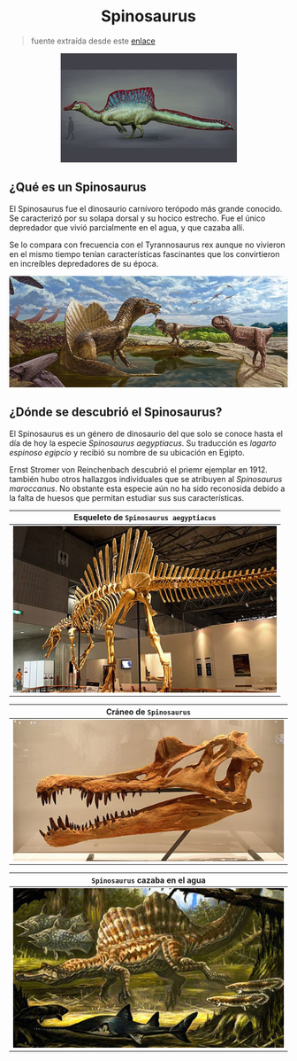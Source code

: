 <h1 align="center">Spinosaurus</h1>

> fuente extraída desde este [enlace](https://www.mundoprimaria.com/dinosaurios/tipos-de-dinosaurios-y-nombres-especies/spinosaurus)

<p align="center"><img src="./assets/image01.png"></p>

## ¿Qué es un Spinosaurus

El Spinosaurus fue el dinosaurio carnívoro terópodo más grande conocido. Se caracterizó por su solapa dorsal y su hocico estrecho. Fue el único depredador que vivió parcialmente en el agua, y que cazaba allí.

Se lo compara con frecuencia con el Tyrannosaurus rex aunque no vivieron en el mismo tiempo tenían características fascinantes que los convirtieron en increíbles depredadores de su época.

![image02](./assets/image02.png)

## ¿Dónde se descubrió el Spinosaurus?

El Spinosaurus es un género de dinosaurio del que solo se conoce hasta el día de hoy la especie _Spinosaurus aegyptiacus_. Su traducción es _lagarto espinoso egipcio_ y recibió su nombre de su ubicación en Egipto.

Ernst Stromer von Reinchenbach descubrió el priemr ejemplar en 1912. también hubo otros hallazgos individuales que se atribuyen al _Spinosaurus maroccanus_. No obstante esta especie aún no ha sido reconosida debido a la falta de huesos que permitan estudiar sus sus características.

| Esqueleto de `Spinosaurus aegyptiacus` |
| -------------------------------------- |
| ![image03](./assets/image03.png)       |

| Cráneo de `Spinosaurus`          |
| -------------------------------- |
| ![image04](./assets/image04.png) |

| `Spinosaurus` cazaba en el agua  |
| -------------------------------- |
| ![image05](./assets/image05.png) |
